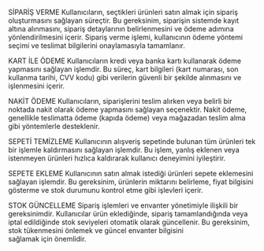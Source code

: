 SİPARİŞ VERME
Kullanıcıların, seçtikleri ürünleri satın almak için sipariş oluşturmasını sağlayan süreçtir. Bu gereksinim, siparişin sistemde kayıt altına alınmasını, sipariş detaylarının belirlenmesini ve ödeme adımına yönlendirilmesini içerir. Sipariş verme işlemi, kullanıcının ödeme yöntemi seçimi ve teslimat bilgilerini onaylamasıyla tamamlanır.

KART İLE ÖDEME
Kullanıcıların kredi veya banka kartı kullanarak ödeme yapmasını sağlayan işlemdir. Bu süreç, kart bilgileri (kart numarası, son kullanma tarihi, CVV kodu) gibi verilerin güvenli bir şekilde alınmasını ve işlenmesini içerir. 

NAKİT ÖDEME
Kullanıcıların, siparişlerini teslim alırken veya belirli bir noktada nakit olarak ödeme yapmasını sağlayan seçenektir. Nakit ödeme, genellikle teslimatta ödeme (kapıda ödeme) veya mağazadan teslim alma gibi yöntemlerle desteklenir.

SEPETİ TEMİZLEME
Kullanıcının alışveriş sepetinde bulunan tüm ürünleri tek bir işlemle kaldırmasını sağlayan işlemdir. Bu işlem, yanlış eklenen veya istenmeyen ürünleri hızlıca kaldırarak kullanıcı deneyimini iyileştirir.

SEPETE EKLEME
Kullanıcının satın almak istediği ürünleri sepete eklemesini sağlayan işlemdir. Bu gereksinim, ürünlerin miktarını belirleme, fiyat bilgisini gösterme ve stok durumunu kontrol etme gibi işlevleri içerir.

STOK GÜNCELLEME
Sipariş işlemleri ve envanter yönetimiyle ilişkili bir gereksinimdir. Kullanıcılar ürün eklediğinde, sipariş tamamlandığında veya iptal edildiğinde stok seviyeleri otomatik olarak güncellenir. Bu gereksinim, stok tükenmesini önlemek ve güncel envanter bilgisini sağlamak için önemlidir.
